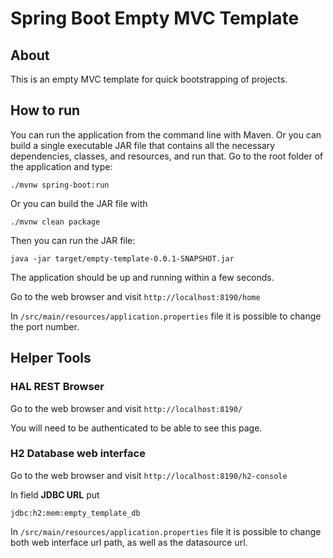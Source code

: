 # Spring Boot Empty MVC Template

## About

This is an empty MVC template for quick bootstrapping of projects.

## How to run

You can run the application from the command line with Maven. 
Or you can build a single executable JAR file that contains all the necessary dependencies, classes, and resources, and run that.
Go to the root folder of the application and type:
```
./mvnw spring-boot:run
```
Or you can build the JAR file with 
```
./mvnw clean package
``` 
Then you can run the JAR file:
```
java -jar target/empty-template-0.0.1-SNAPSHOT.jar
```
The application should be up and running within a few seconds.

Go to the web browser and visit `http://localhost:8190/home`

In `/src/main/resources/application.properties` file it is possible to change 
the port number.

## Helper Tools

### HAL REST Browser

Go to the web browser and visit `http://localhost:8190/`

You will need to be authenticated to be able to see this page.

### H2 Database web interface

Go to the web browser and visit `http://localhost:8190/h2-console`

In field **JDBC URL** put 
```
jdbc:h2:mem:empty_template_db
```

In `/src/main/resources/application.properties` file it is possible to change both
web interface url path, as well as the datasource url.
